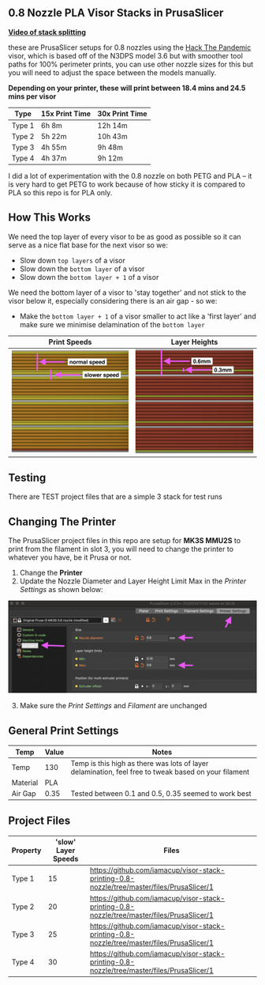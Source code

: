 ## 0.8 Nozzle PLA Visor Stacks in PrusaSlicer

**[Video of stack splitting](https://imgur.com/YbhcxAj)**

these are PrusaSlicer setups for 0.8 nozzles using the [Hack The Pandemic](www.hackthepandemic.co.uk) visor, which is based off of the N3DPS model 3.6 but with smoother tool paths for 100% perimeter prints, you can use other nozzle sizes for this but you will need to adjust the space between the models manually.

**Depending on your printer, these will print between 18.4 mins and 24.5 mins per visor**

| Type | 15x Print Time | 30x Print Time |
| ------- | ------ | ------ |
| Type 1 | 6h 8m | 12h 14m |
| Type 2 | 5h 22m | 10h 43m |
| Type 3 | 4h 55m | 9h 48m |
| Type 4 | 4h 37m | 9h 12m |

I did a lot of experimentation with the 0.8 nozzle on both PETG and PLA – it is very hard to get PETG to work because of how sticky it is compared to PLA so this repo is for PLA only.


## How This Works

We need the top layer of every visor to be as good as possible so it can serve as a nice flat base for the next visor so we:

* Slow down `top layers` of a visor
* Slow down the `bottom layer` of a visor
* Slow down the `bottom layer + 1` of a visor

We need the bottom layer of a visor to 'stay together' and not stick to the visor below it, especially considering there is an air gap - so we:

* Make the `bottom layer + 1` of a visor smaller to act like a 'first layer' and make sure we minimise delamination of the `bottom layer`


| Print Speeds | Layer Heights |
| ------- | ------ |
| ![img](https://github.com/iamacup/visor-stack-printing-0.8-nozzle/raw/master/files/images/layer-speeds.png) | ![img](https://github.com/iamacup/visor-stack-printing-0.8-nozzle/raw/master/files/images/layer-heights.png) |


## Testing

There are TEST project files that are a simple 3 stack for test runs


## Changing The Printer

The PrusaSlicer project files in this repo are setup for **MK3S MMU2S** to print from the filament in slot 3, you will need to change the printer to whatever you have, be it Prusa or not. 

1. Change the **Printer**
2. Update the Nozzle Diameter and Layer Height Limit Max in the *Printer Settings* as shown below:

![img](https://github.com/iamacup/visor-stack-printing-0.8-nozzle/raw/master/files/images/diff-printer.png)

3. Make sure the *Print Settings* and *Filament* are unchanged


## General Print Settings

| Temp | Value | Notes |
| ------- | ------ | ------ |
| Temp | 130 | Temp is this high as there was lots of layer delamination, feel free to tweak based on your filament |
| Material | PLA |  |
| Air Gap | 0.35 | Tested between 0.1 and 0.5, 0.35 seemed to work best |



## Project Files

| Property | 'slow' Layer Speeds | Files |
| ------- | ------ | ----- |
| Type 1 | 15 | https://github.com/iamacup/visor-stack-printing-0.8-nozzle/tree/master/files/PrusaSlicer/1 |
| Type 2 | 20 | https://github.com/iamacup/visor-stack-printing-0.8-nozzle/tree/master/files/PrusaSlicer/1 |
| Type 3 | 25 | https://github.com/iamacup/visor-stack-printing-0.8-nozzle/tree/master/files/PrusaSlicer/1 |
| Type 4 | 30 | https://github.com/iamacup/visor-stack-printing-0.8-nozzle/tree/master/files/PrusaSlicer/1 |

